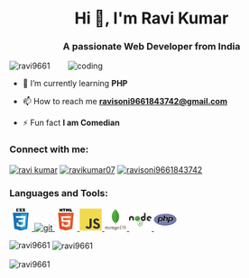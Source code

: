 <h1 align="center">Hi 👋, I'm Ravi Kumar</h1>
<h3 align="center">A passionate Web Developer from India</h3>
<image align="right" alt="coding" width="400" src="https://cdn.dribbble.com/users/926537/screenshots/4502924/media/18181eb39eec9784db256e246954adba.gif">

<p align="left"> <img src="https://komarev.com/ghpvc/?username=ravi9661&label=Profile%20views&color=0e75b6&style=flat" alt="ravi9661" /> </p>

- 🌱 I’m currently learning **PHP**

- 📫 How to reach me **ravisoni9661843742@gmail.com**

- ⚡ Fun fact **I am Comedian**

<h3 align="left">Connect with me:</h3>
<p align="left">
<a href="https://www.linkedin.com/in/ravi-kumar-a540ab222?lipi=urn%3Ali%3Apage%3Ad_flagship3_profile_view_base_contact_details%3BMcA23UCsRrituKXU5o74qQ%3D%3D" target="blank"><img align="center" src="https://github-profile-readme-generator/master/src/images/icons/Social/linked-in-alt.svg" alt="ravi kumar" height="30" width="40" /></a>
<a href="https://www.leetcode.com/ravikumar07" target="blank"><img align="center" src="https://raw.githubusercontent.com/rahuldkjain/github-profile-readme-generator/master/src/images/icons/Social/leet-code.svg" alt="ravikumar07" height="30" width="40" /></a>
<a href="https://auth.geeksforgeeks.org/user/ravisoni9661843742" target="blank"><img align="center" src="https://raw.githubusercontent.com/rahuldkjain/github-profile-readme-generator/master/src/images/icons/Social/geeks-for-geeks.svg" alt="ravisoni9661843742" height="30" width="40" /></a>
</p>

<h3 align="left">Languages and Tools:</h3>
<p align="left"> <a href="https://www.w3schools.com/css/" target="_blank" rel="noreferrer"> <img src="https://raw.githubusercontent.com/devicons/devicon/master/icons/css3/css3-original-wordmark.svg" alt="css3" width="40" height="40"/> </a> <a href="https://git-scm.com/" target="_blank" rel="noreferrer"> <img src="https://www.vectorlogo.zone/logos/git-scm/git-scm-icon.svg" alt="git" width="40" height="40"/> </a> <a href="https://www.w3.org/html/" target="_blank" rel="noreferrer"> <img src="https://raw.githubusercontent.com/devicons/devicon/master/icons/html5/html5-original-wordmark.svg" alt="html5" width="40" height="40"/> </a> <a href="https://developer.mozilla.org/en-US/docs/Web/JavaScript" target="_blank" rel="noreferrer"> <img src="https://raw.githubusercontent.com/devicons/devicon/master/icons/javascript/javascript-original.svg" alt="javascript" width="40" height="40"/> </a> <a href="https://www.mongodb.com/" target="_blank" rel="noreferrer"> <img src="https://raw.githubusercontent.com/devicons/devicon/master/icons/mongodb/mongodb-original-wordmark.svg" alt="mongodb" width="40" height="40"/> </a> <a href="https://nodejs.org" target="_blank" rel="noreferrer"> <img src="https://raw.githubusercontent.com/devicons/devicon/master/icons/nodejs/nodejs-original-wordmark.svg" alt="nodejs" width="40" height="40"/> </a> <a href="https://www.php.net" target="_blank" rel="noreferrer"> <img src="https://raw.githubusercontent.com/devicons/devicon/master/icons/php/php-original.svg" alt="php" width="40" height="40"/> </a> </p>

<p><img align="left" src="https://github-readme-stats.vercel.app/api/top-langs?username=ravi9661&show_icons=true&locale=en&layout=compact" alt="ravi9661" /></p>

<p>&nbsp;<img align="center" src="https://github-readme-stats.vercel.app/api?username=ravi9661&show_icons=true&locale=en" alt="ravi9661" /></p>

<p><img align="center" src="https://github-readme-streak-stats.herokuapp.com/?user=ravi9661&" alt="ravi9661" /></p>
